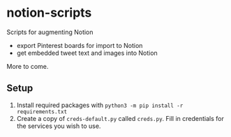 # notion-scripts

Scripts for augmenting Notion

- export Pinterest boards for import to Notion
- get embedded tweet text and images into Notion

More to come.

## Setup

1. Install required packages with `python3 -m pip install -r requirements.txt`
2. Create a copy of `creds-default.py` called `creds.py`. Fill in credentials for the services you wish to use.
